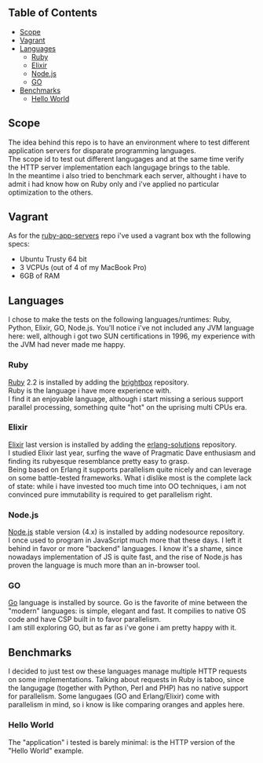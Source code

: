 ## Table of Contents
* [Scope](#scope)
* [Vagrant](#vagrant)
* [Languages](#languages)
  * [Ruby](#ruby)
  * [Elixir](#elixir)
  * [Node.js](#nodejs)
  * [GO](#go)
* [Benchmarks](#benchmarks)
  * [Hello World](#hello-world)

## Scope
The idea behind this repo is to have an environment where to test different application servers for disparate programming languages.  
The scope id to test out different langugages and at the same time verify the HTTP server implementation each langugage brings to the table.  
In the meantime i also tried to benchmark each server, althought i have to admit i had know how on Ruby only and i've applied no particular optimization to the others.

## Vagrant
As for the [ruby-app-servers](https://github.com/costajob/ruby-app-servers) repo i've used a vagrant box wth the following specs:
* Ubuntu Trusty 64 bit 
* 3 VCPUs (out of 4 of my MacBook Pro)
* 6GB of RAM

## Languages
I chose to make the tests on the following languages/runtimes: Ruby, Python, Elixir, GO, Node.js.
You'll notice i've not included any JVM language here: well, although i got two SUN certifications in 1996, my experience with the JVM had never made me happy.

### Ruby
[Ruby](https://www.ruby-lang.org/en/) 2.2 is installed by adding the
[brightbox](https://www.brightbox.com/docs/guides/cli/installation-debian/) repository.  
Ruby is the language i have more experience with.  
I find it an enjoyable language, although i start missing a serious support parallel processing, something quite "hot" on the uprising multi CPUs era.  

### Elixir
[Elixir](http://elixir-lang.org/) last version is installed by adding the
[erlang-solutions](https://www.erlang-solutions.com/about/erlang-other-technologies.html) repository.  
I studied Elixir last year, surfing the wave of Pragmatic Dave enthusiasm and finding its rubyesque resemblance pretty easy to grasp.  
Being based on Erlang it supports parallelism quite nicely and can leverage on some battle-tested frameworks.
What i dislike most is the complete lack of state: while i have invested too much time into OO techniques, i am not convinced pure immutability is required to get parallelism right.

### Node.js
[Node.js](https://nodejs.org/en/) stable version (4.x) is installed by adding nodesource repository.  
I once used to program in JavaScript much more that these days. I left it behind in
favor or more "backend" languages. I know it's a shame, since nowadays implementation of JS is quite fast, and the rise of Node.js has proven the language is much more than an in-browser tool.

### GO
[Go](https://golang.org/) language is installed by source.
Go is the favorite of mine between the "modern" languages: is simple, elegant and
fast. It compilies to native OS code and have CSP built in to favor parallelism.  
I am still exploring GO, but as far as i've gone i am pretty happy with it.

## Benchmarks
I decided to just test ow these languages manage multiple HTTP requests on some implementations. 
Talking about requests in Ruby is taboo, since the langugage (together with Python, Perl and PHP) has no native support for parallelism.
Some langugaes (GO and Erlang/Elixir) come with parallelism in mind, so i know is like comparing oranges and apples here.

### Hello World
The "application" i tested is barely minimal: is the HTTP version of the "Hello World" example.


